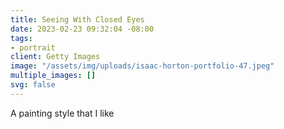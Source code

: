 ```yaml
---
title: Seeing With Closed Eyes
date: 2023-02-23 09:32:04 -08:00
tags:
- portrait
client: Getty Images
image: "/assets/img/uploads/isaac-horton-portfolio-47.jpeg"
multiple_images: []
svg: false
---
```


A painting style that I like